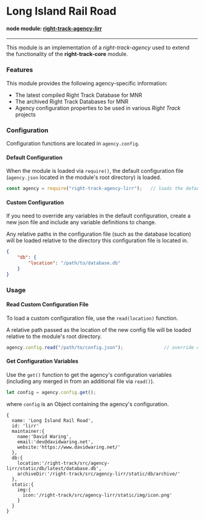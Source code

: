 Long Island Rail Road
==========================

#### node module: [right-track-agency-lirr](https://www.npmjs.com/package/right-track-agency-lirr)

---


This module is an implementation of a _right-track-agency_ used to 
extend the functionality of the **right-track-core** module.

### Features

This module provides the following agency-specific information:

* The latest compiled Right Track Database for MNR
* The archived Right Track Databases for MNR
* Agency configuration properties to be used in various _Right Track_ projects

### Configuration

Configuration functions are located in `agency.config`. 

#### Default Configuration

When the module is loaded via `require()`, the default configuration file (`agency.json` 
located in the module's root directory) is loaded.

```javascript
const agency = require("right-track-agency-lirr");   // loads the default configuration  
``` 

#### Custom Configuration

If you need to override any variables in the default configuration, create a new 
json file and include any variable definitions to change.

Any relative paths in the configuration file (such as the database location) will 
be loaded relative to the directory this configuration file is located in.

```json
{
    "db": {
        "location": "/path/to/database.db"    
    }
}
```

### Usage

#### Read Custom Configuration File

To load a custom configuration file, use the `read(location)` function.

A relative path passed as the location of the new config file will be loaded 
relative to the module's root directory.

```javascript
agency.config.read("/path/to/config.json");               // override config variables
```


#### Get Configuration Variables

Use the `get()` function to get the agency's configuration variables (including 
any merged in from an additional file via `read()`).

```javascript
let config = agency.config.get();
```

where `config` is an Object containing the agency's configuration.

```
{ 
  name: 'Long Island Rail Road',
  id: 'lirr'
  maintainer:{
    name:'David Waring',
    email:'dev@davidwaring.net',
    website:'https://www.davidwaring.net/'
  },
  db:{
    location:'/right-track/src/agency-lirr/static/db/latest/database.db',
    archiveDir:'/right-track/src/agency-lirr/static/db/archive/'
  },
  static:{
    img:{
      icon:'/right-track/src/agency-lirr/static/img/icon.png'
    }
  }
}
```